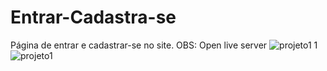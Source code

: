 # Entrar-Cadastra-se
Página de entrar e cadastrar-se no site. OBS: Open live server
![projeto1 1](https://github.com/KahEsteves/Entrar-Cadastra-se/assets/119414356/1e78ccad-9562-413b-aa32-dc48c73cc024)
![projeto1](https://github.com/KahEsteves/Entrar-Cadastra-se/assets/119414356/fdd2962c-5574-4878-8bf3-a546c6f32a77)

